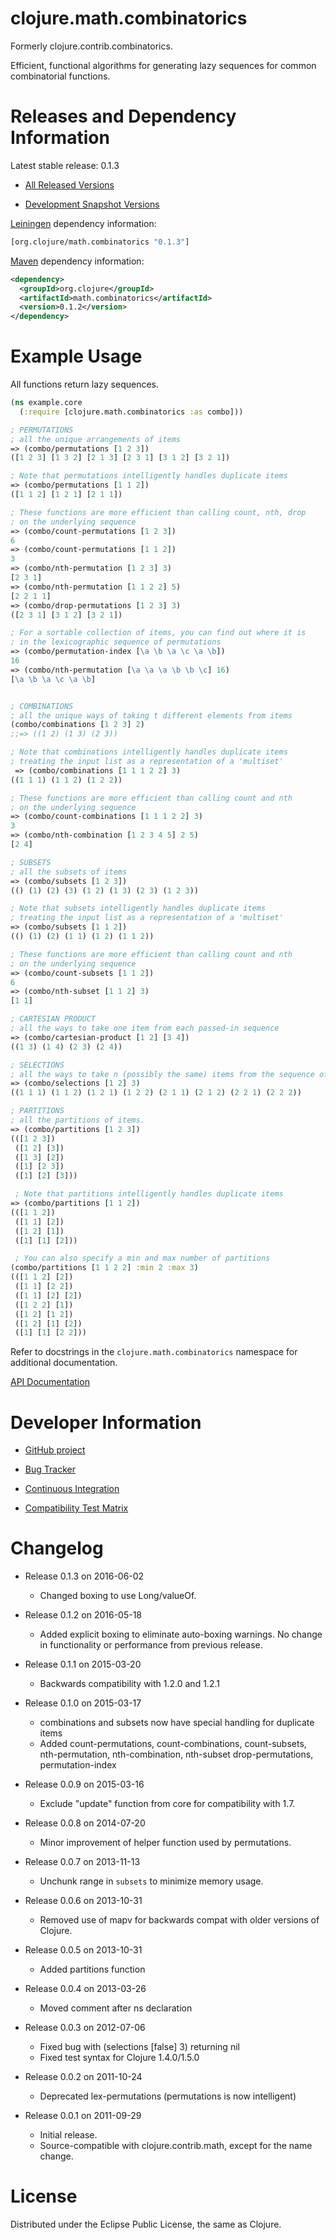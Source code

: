 clojure.math.combinatorics
========================================

Formerly clojure.contrib.combinatorics.

Efficient, functional algorithms for generating lazy
sequences for common combinatorial functions.

Releases and Dependency Information
========================================

Latest stable release: 0.1.3

* [All Released Versions](http://search.maven.org/#search%7Cgav%7C1%7Cg%3A%22org.clojure%22%20AND%20a%3A%22math.combinatorics%22)

* [Development Snapshot Versions](https://oss.sonatype.org/index.html#nexus-search;gav~org.clojure~math.combinatorics~~~)

[Leiningen](https://github.com/technomancy/leiningen) dependency information:

```clojure
[org.clojure/math.combinatorics "0.1.3"]
```

[Maven](http://maven.apache.org/) dependency information:

```xml
<dependency>
  <groupId>org.clojure</groupId>
  <artifactId>math.combinatorics</artifactId>
  <version>0.1.2</version>
</dependency>
```

Example Usage
========================================

All functions return lazy sequences.

```clojure
(ns example.core
  (:require [clojure.math.combinatorics :as combo]))

; PERMUTATIONS
; all the unique arrangements of items
=> (combo/permutations [1 2 3])
([1 2 3] [1 3 2] [2 1 3] [2 3 1] [3 1 2] [3 2 1])

; Note that permutations intelligently handles duplicate items
=> (combo/permutations [1 1 2])
([1 1 2] [1 2 1] [2 1 1])

; These functions are more efficient than calling count, nth, drop
; on the underlying sequence
=> (combo/count-permutations [1 2 3])
6
=> (combo/count-permutations [1 1 2])
3
=> (combo/nth-permutation [1 2 3] 3)
[2 3 1]
=> (combo/nth-permutation [1 1 2 2] 5)
[2 2 1 1]
=> (combo/drop-permutations [1 2 3] 3)
([2 3 1] [3 1 2] [3 2 1])

; For a sortable collection of items, you can find out where it is
; in the lexicographic sequence of permutations
=> (combo/permutation-index [\a \b \a \c \a \b])
16
=> (combo/nth-permutation [\a \a \a \b \b \c] 16)
[\a \b \a \c \a \b]


; COMBINATIONS
; all the unique ways of taking t different elements from items
(combo/combinations [1 2 3] 2)
;;=> ((1 2) (1 3) (2 3))

; Note that combinations intelligently handles duplicate items
; treating the input list as a representation of a 'multiset'
 => (combo/combinations [1 1 1 2 2] 3)
((1 1 1) (1 1 2) (1 2 2))

; These functions are more efficient than calling count and nth
; on the underlying sequence
=> (combo/count-combinations [1 1 1 2 2] 3)
3
=> (combo/nth-combination [1 2 3 4 5] 2 5)
[2 4]

; SUBSETS
; all the subsets of items
=> (combo/subsets [1 2 3])
(() (1) (2) (3) (1 2) (1 3) (2 3) (1 2 3))

; Note that subsets intelligently handles duplicate items
; treating the input list as a representation of a 'multiset'
=> (combo/subsets [1 1 2])
(() (1) (2) (1 1) (1 2) (1 1 2))

; These functions are more efficient than calling count and nth
; on the underlying sequence
=> (combo/count-subsets [1 1 2])
6
=> (combo/nth-subset [1 1 2] 3)
[1 1]

; CARTESIAN PRODUCT
; all the ways to take one item from each passed-in sequence
=> (combo/cartesian-product [1 2] [3 4])
((1 3) (1 4) (2 3) (2 4))

; SELECTIONS
; all the ways to take n (possibly the same) items from the sequence of items
=> (combo/selections [1 2] 3)
((1 1 1) (1 1 2) (1 2 1) (1 2 2) (2 1 1) (2 1 2) (2 2 1) (2 2 2))

; PARTITIONS
; all the partitions of items.
=> (combo/partitions [1 2 3])
(([1 2 3])
 ([1 2] [3])
 ([1 3] [2])
 ([1] [2 3])
 ([1] [2] [3]))

 ; Note that partitions intelligently handles duplicate items
=> (combo/partitions [1 1 2])
(([1 1 2])
 ([1 1] [2])
 ([1 2] [1])
 ([1] [1] [2]))

 ; You can also specify a min and max number of partitions
(combo/partitions [1 1 2 2] :min 2 :max 3)
(([1 1 2] [2])
 ([1 1] [2 2])
 ([1 1] [2] [2])
 ([1 2 2] [1])
 ([1 2] [1 2])
 ([1 2] [1] [2])
 ([1] [1] [2 2]))
```

Refer to docstrings in the `clojure.math.combinatorics` namespace for
additional documentation.

[API Documentation](http://clojure.github.com/math.combinatorics/)

Developer Information
========================================

* [GitHub project](https://github.com/clojure/math.combinatorics)

* [Bug Tracker](http://dev.clojure.org/jira/browse/MCOMB)

* [Continuous Integration](http://build.clojure.org/job/math.combinatorics/)

* [Compatibility Test Matrix](http://build.clojure.org/job/math.combinatorics-test-matrix/)

Changelog
========================================
* Release 0.1.3 on 2016-06-02
  * Changed boxing to use Long/valueOf.
  
* Release 0.1.2 on 2016-05-18
  * Added explicit boxing to eliminate auto-boxing warnings.
    No change in functionality or performance from previous release.

* Release 0.1.1 on 2015-03-20
  * Backwards compatibility with 1.2.0 and 1.2.1

* Release 0.1.0 on 2015-03-17
  * combinations and subsets now have special handling for duplicate items
  * Added count-permutations, count-combinations, count-subsets,
     nth-permutation, nth-combination, nth-subset
     drop-permutations, permutation-index

* Release 0.0.9 on 2015-03-16
  * Exclude "update" function from core for compatibility with 1.7.

* Release 0.0.8 on 2014-07-20
  * Minor improvement of helper function used by permutations.

* Release 0.0.7 on 2013-11-13
  * Unchunk range in `subsets` to minimize memory usage.

* Release 0.0.6 on 2013-10-31
  * Removed use of mapv for backwards compat with older versions of Clojure.

* Release 0.0.5 on 2013-10-31
  * Added partitions function

* Release 0.0.4 on 2013-03-26
  * Moved comment after ns declaration

* Release 0.0.3 on 2012-07-06
  * Fixed bug with (selections [false] 3) returning nil
  * Fixed test syntax for Clojure 1.4.0/1.5.0

* Release 0.0.2 on 2011-10-24
  * Deprecated lex-permutations (permutations is now intelligent)

* Release 0.0.1 on 2011-09-29
  * Initial release.
  * Source-compatible with clojure.contrib.math, except for the name change.

License
========================================

Distributed under the Eclipse Public License, the same as Clojure.

